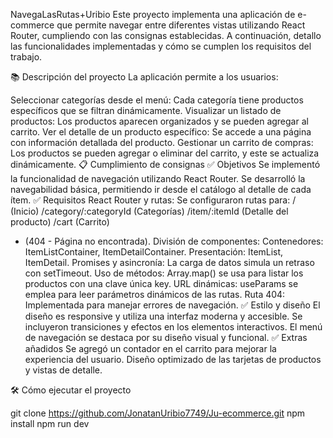 NavegaLasRutas+Uribio
Este proyecto implementa una aplicación de e-commerce que permite navegar entre diferentes vistas utilizando React Router, cumpliendo con las consignas establecidas. A continuación, detallo las funcionalidades implementadas y cómo se cumplen los requisitos del trabajo.

📚 Descripción del proyecto
La aplicación permite a los usuarios:

Seleccionar categorías desde el menú: Cada categoría tiene productos específicos que se filtran dinámicamente.
Visualizar un listado de productos: Los productos aparecen organizados y se pueden agregar al carrito.
Ver el detalle de un producto específico: Se accede a una página con información detallada del producto.
Gestionar un carrito de compras: Los productos se pueden agregar o eliminar del carrito, y este se actualiza dinámicamente.
📋 Cumplimiento de consignas
✅ Objetivos
Se implementó la funcionalidad de navegación utilizando React Router.
Se desarrolló la navegabilidad básica, permitiendo ir desde el catálogo al detalle de cada ítem.
✅ Requisitos
React Router y rutas: Se configuraron rutas para:
/ (Inicio)
/category/:categoryId (Categorías)
/item/:itemId (Detalle del producto)
/cart (Carrito)
* (404 - Página no encontrada).
División de componentes:
Contenedores: ItemListContainer, ItemDetailContainer.
Presentación: ItemList, ItemDetail.
Promises y asincronía: La carga de datos simula un retraso con setTimeout.
Uso de métodos: Array.map() se usa para listar los productos con una clave única key.
URL dinámicas: useParams se emplea para leer parámetros dinámicos de las rutas.
Ruta 404: Implementada para manejar errores de navegación.
✅ Estilo y diseño
El diseño es responsive y utiliza una interfaz moderna y accesible.
Se incluyeron transiciones y efectos en los elementos interactivos.
El menú de navegación se destaca por su diseño visual y funcional.
✅ Extras añadidos
Se agregó un contador en el carrito para mejorar la experiencia del usuario.
Diseño optimizado de las tarjetas de productos y vistas de detalle.

🛠 Cómo ejecutar el proyecto

git clone https://github.com/JonatanUribio7749/Ju-ecommerce.git
npm install
npm run dev


